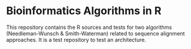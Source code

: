 # Bioinformatics Algorithms in R
This repository contains the R sources and tests for two algorithms (Needleman-Wunsch & Smith-Waterman) related to sequence alignment approaches. It is a test repository to test an architecture.
